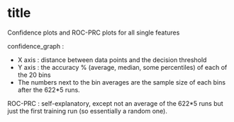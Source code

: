 # title

Confidence plots and ROC-PRC plots for all single features

confidence_graph : 
- X axis : distance between data points and the decision threshold
- Y axis : the accuracy % (average, median, some percentiles) of each of the 20 bins
- The numbers next to the bin averages are the sample size of each bins after the 622*5 runs.

ROC-PRC : self-explanatory, except not an average of the 622*5 runs but just the first training run (so essentially a random one).